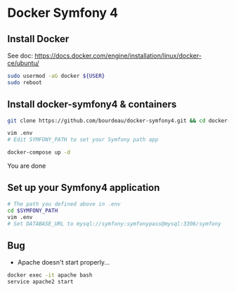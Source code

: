 Docker Symfony 4
==================

## Install Docker

See doc: https://docs.docker.com/engine/installation/linux/docker-ce/ubuntu/

```bash
sudo usermod -aG docker ${USER}
sudo reboot
```

## Install docker-symfony4 & containers

```bash
git clone https://github.com/bourdeau/docker-symfony4.git && cd docker-symfony4

vim .env
# Edit SYMFONY_PATH to set your Symfony path app

docker-compose up -d
```
You are done

## Set up your Symfony4 application

```bash
# The path you defined above in .env
cd $SYMFONY_PATH
vim .env
# Set DATABASE_URL to mysql://symfony:symfonypass@mysql:3306/symfony
```

## Bug
- Apache doesn't start properly...

```bash
docker exec -it apache bash
service apache2 start
```

